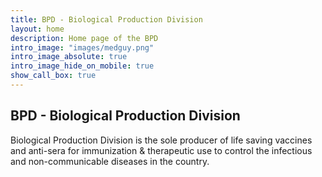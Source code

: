 ```yaml
---
title: BPD - Biological Production Division
layout: home
description: Home page of the BPD
intro_image: "images/medguy.png"
intro_image_absolute: true
intro_image_hide_on_mobile: true
show_call_box: true
---
```


## BPD - Biological Production Division

Biological Production Division is the sole producer of life saving vaccines and anti-sera for immunization & therapeutic use to control the infectious and non-communicable diseases in the country.
